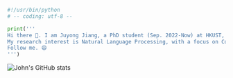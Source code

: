 ```python
#!/usr/bin/python
# -- coding: utf-8 --

print('''
Hi there 👋. I am Juyong Jiang, a PhD student (Sep. 2022-Now) at HKUST, under the supervision of [Prof. Sunghun Kim](https://scholar.google.com/citations?user=JE_m2UgAAAAJ&hl=en).
My research interest is Natural Language Processing, with a focus on Code Generation.
Follow me. 😄
''')
```
![John's GitHub stats](https://github-readme-stats.vercel.app/api?username=juyongjiang&show_icons=true&theme=transparent)
